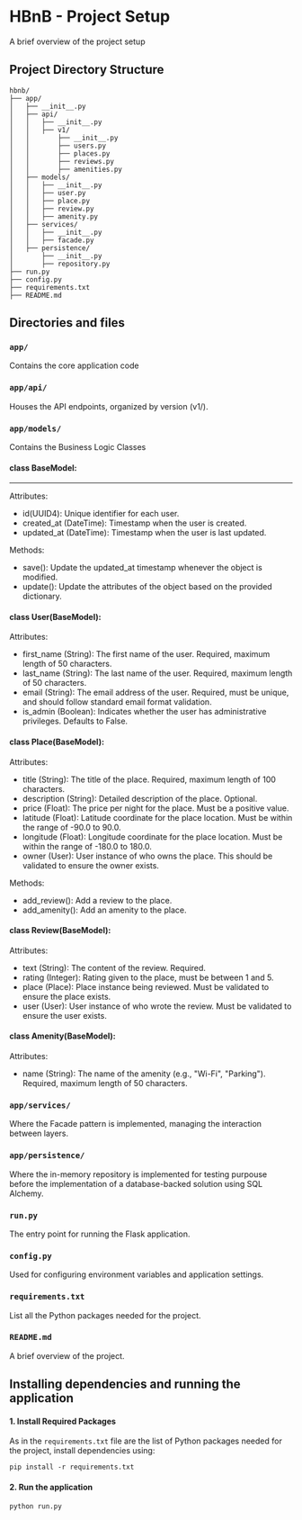 # HBnB - Project Setup

A brief overview of the project setup

## Project Directory Structure

```
hbnb/
├── app/
│   ├── __init__.py
│   ├── api/
│   │   ├── __init__.py
│   │   ├── v1/
│   │       ├── __init__.py
│   │       ├── users.py
│   │       ├── places.py
│   │       ├── reviews.py
│   │       ├── amenities.py
│   ├── models/
│   │   ├── __init__.py
│   │   ├── user.py
│   │   ├── place.py
│   │   ├── review.py
│   │   ├── amenity.py
│   ├── services/
│   │   ├── __init__.py
│   │   ├── facade.py
│   ├── persistence/
│       ├── __init__.py
│       ├── repository.py
├── run.py
├── config.py
├── requirements.txt
├── README.md
```

## Directories and files

### `app/`

Contains the core application code

### `app/api/`

Houses the API endpoints, organized by version (v1/).

### `app/models/`

Contains the Business Logic Classes

#### class BaseModel:
--------------------------

Attributes:
* id(UUID4): Unique identifier for each user.
* created_at (DateTime): Timestamp when the user is created.
* updated_at (DateTime): Timestamp when the user is last updated.

Methods:
* save(): Update the updated_at timestamp whenever the object is modified.
* update(): Update the attributes of the object based on the provided dictionary.


#### class User(BaseModel):

Attributes:
* first_name (String): The first name of the user. Required, maximum length of 50 characters.
* last_name (String): The last name of the user. Required, maximum length of 50 characters.
* email (String): The email address of the user. Required, must be unique, and should follow standard email format validation.
* is_admin (Boolean): Indicates whether the user has administrative privileges. Defaults to False.


#### class Place(BaseModel):

Attributes:
* title (String): The title of the place. Required, maximum length of 100 characters.
* description (String): Detailed description of the place. Optional.
* price (Float): The price per night for the place. Must be a positive value.
* latitude (Float): Latitude coordinate for the place location. Must be within the range of -90.0 to 90.0.
* longitude (Float): Longitude coordinate for the place location. Must be within the range of -180.0 to 180.0.
* owner (User): User instance of who owns the place. This should be validated to ensure the owner exists.

Methods:
* add_review(): Add a review to the place.
* add_amenity(): Add an amenity to the place.


#### class Review(BaseModel):

Attributes:
* text (String): The content of the review. Required.
* rating (Integer): Rating given to the place, must be between 1 and 5.
* place (Place): Place instance being reviewed. Must be validated to ensure the place exists.
* user (User): User instance of who wrote the review. Must be validated to ensure the user exists.


#### class Amenity(BaseModel):

Attributes:
* name (String): The name of the amenity (e.g., "Wi-Fi", "Parking"). Required, maximum length of 50 characters.


### `app/services/`

Where the Facade pattern is implemented, managing the interaction between layers.

### `app/persistence/`

Where the in-memory repository is implemented for testing purpouse before the implementation of a database-backed solution using SQL Alchemy.

### `run.py`

The entry point for running the Flask application.

### `config.py`

Used for configuring environment variables and application settings.

### `requirements.txt`

List all the Python packages needed for the project.

### `README.md`

A brief overview of the project.

## Installing dependencies and running the application

#### 1. Install Required Packages

As in the `requirements.txt` file are the list of Python packages needed for the project, install dependencies using:

```
pip install -r requirements.txt
```

#### 2. Run the application

```
python run.py
```


